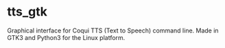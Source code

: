 # tts_gtk
Graphical interface for Coqui TTS (Text to Speech) command line. Made in GTK3 and Python3 for the Linux platform.

